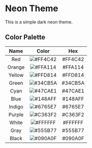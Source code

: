 # Neon Theme

This is a simple dark neon theme.

## Color Palette

| Name | Color | Hex |
| :---: | :---: | :---: |
| Red | ![#FF4C42](https://via.placeholder.com/32/FF4C42/?text=+) | #FF4C42 |
| Orange | ![#FFA114](https://via.placeholder.com/32/FFA114/?text=+) | #FFA114 |
| Yellow | ![#FFD814](https://via.placeholder.com/32/FFD814/?text=+) | #FFD814 |
| Green | ![#34CB5A](https://via.placeholder.com/32/34CB5A/?text=+) | #34CB5A |
| Cyan | ![#47CAE1](https://via.placeholder.com/32/47CAE1/?text=+) | #47CAE1 |
| Blue | ![#148AFF](https://via.placeholder.com/32/148AFF/?text=+) | #148AFF |
| Indigo | ![#6765E7](https://via.placeholder.com/32/6765E7/?text=+) | #6765E7 |
| Purple | ![#C363F2](https://via.placeholder.com/32/C363F2/?text=+) | #C363F2 |
| White | ![#FFFFFF](https://via.placeholder.com/32/FFFFFF/?text=+) | #FFFFFF |
| Gray | ![#555B77](https://via.placeholder.com/32/555B77/?text=+) | #555B77 |
| Black | ![#090A0F](https://via.placeholder.com/32/090A0F/?text=+) | #090A0F |
